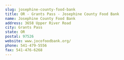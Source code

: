 ```yaml
---
slug: josephine-county-food-bank
title: OR - Grants Pass - Josephine County Food Bank
name: Josephine County Food Bank
address: 3658 Upper River Road
city: Grants Pass
state: OR
postal: 97526
website: www.jocofoodbank.org/
phone: 541-479-5556
fax: 541-476-6268
---
```

